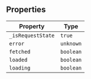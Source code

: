 ## Properties

| Property                                       | Type      |
| ---------------------------------------------- | --------- |
| <a id="_isrequeststate"></a> `_isRequestState` | `true`    |
| <a id="error"></a> `error`                     | `unknown` |
| <a id="fetched"></a> `fetched`                 | `boolean` |
| <a id="loaded"></a> `loaded`                   | `boolean` |
| <a id="loading"></a> `loading`                 | `boolean` |
